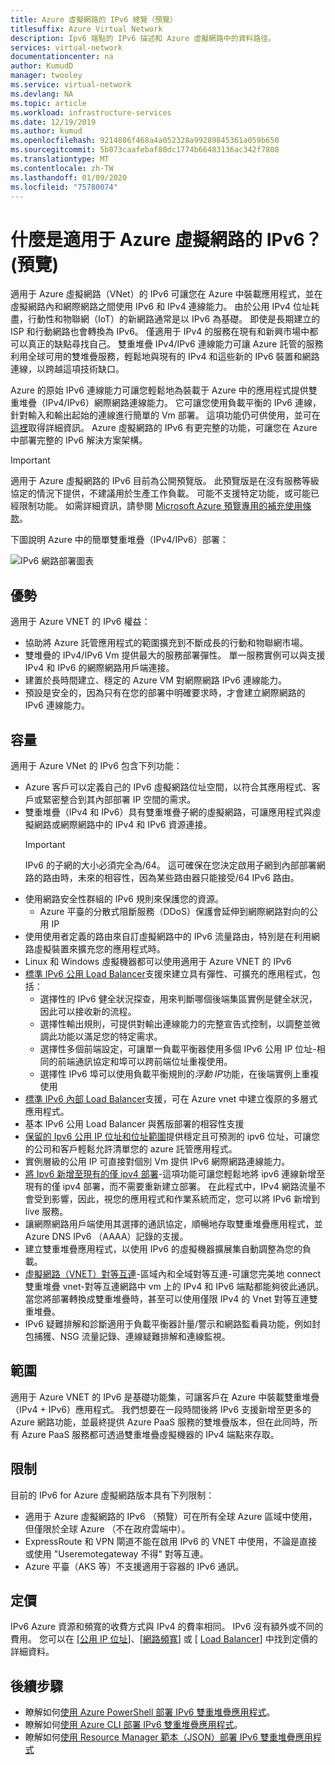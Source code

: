 ```yaml
---
title: Azure 虛擬網路的 IPv6 總覽（預覽）
titlesuffix: Azure Virtual Network
description: Ipv6 端點的 IPv6 描述和 Azure 虛擬網路中的資料路徑。
services: virtual-network
documentationcenter: na
author: KumudD
manager: twooley
ms.service: virtual-network
ms.devlang: NA
ms.topic: article
ms.workload: infrastructure-services
ms.date: 12/19/2019
ms.author: kumud
ms.openlocfilehash: 9214886f468a4a052328a99289845361a059b650
ms.sourcegitcommit: 5b073caafebaf80dc1774b66483136ac342f7808
ms.translationtype: MT
ms.contentlocale: zh-TW
ms.lasthandoff: 01/09/2020
ms.locfileid: "75780074"
---
```

# <a name="what-is-ipv6-for-azure-virtual-network-preview"></a>什麼是適用于 Azure 虛擬網路的 IPv6？ (預覽)

適用于 Azure 虛擬網路（VNet）的 IPv6 可讓您在 Azure 中裝載應用程式，並在虛擬網路內和網際網路之間使用 IPv6 和 IPv4 連線能力。 由於公用 IPv4 位址耗盡，行動性和物聯網（IoT）的新網路通常是以 IPv6 為基礎。 即使是長期建立的 ISP 和行動網路也會轉換為 IPv6。 僅適用于 IPv4 的服務在現有和新興市場中都可以真正的缺點尋找自己。 雙重堆疊 IPv4/IPv6 連線能力可讓 Azure 託管的服務利用全球可用的雙堆疊服務，輕鬆地與現有的 IPv4 和這些新的 IPv6 裝置和網路連線，以跨越這項技術缺口。

Azure 的原始 IPv6 連線能力可讓您輕鬆地為裝載于 Azure 中的應用程式提供雙重堆疊（IPv4/IPv6）網際網路連線能力。 它可讓您使用負載平衡的 IPv6 連線，針對輸入和輸出起始的連線進行簡單的 Vm 部署。 這項功能仍可供使用，並可在[這裡](../load-balancer/load-balancer-ipv6-overview.md)取得詳細資訊。
Azure 虛擬網路的 IPv6 有更完整的功能，可讓您在 Azure 中部署完整的 IPv6 解決方案架構。

> [!Important]
> 適用于 Azure 虛擬網路的 IPv6 目前為公開預覽版。 此預覽版是在沒有服務等級協定的情況下提供，不建議用於生產工作負載。 可能不支援特定功能，或可能已經限制功能。 如需詳細資訊，請參閱 [Microsoft Azure 預覽專用的補充使用條款](https://azure.microsoft.com/support/legal/preview-supplemental-terms/)。

下圖說明 Azure 中的簡單雙重堆疊（IPv4/IPv6）部署：

![IPv6 網路部署圖表](./media/ipv6-support-overview/ipv6-sample-diagram.png)

## <a name="benefits"></a>優勢

適用于 Azure VNET 的 IPv6 權益：

- 協助將 Azure 託管應用程式的範圍擴充到不斷成長的行動和物聯網市場。
- 雙堆疊的 IPv4/IPv6 Vm 提供最大的服務部署彈性。 單一服務實例可以與支援 IPv4 和 IPv6 的網際網路用戶端連接。
- 建置於長時間建立、穩定的 Azure VM 對網際網路 IPv6 連線能力。
- 預設是安全的，因為只有在您的部署中明確要求時，才會建立網際網路的 IPv6 連線能力。

## <a name="capabilities"></a>容量

適用于 Azure VNet 的 IPv6 包含下列功能：

- Azure 客戶可以定義自己的 IPv6 虛擬網路位址空間，以符合其應用程式、客戶或緊密整合到其內部部署 IP 空間的需求。
- 雙重堆疊（IPv4 和 IPv6）具有雙重堆疊子網的虛擬網路，可讓應用程式與虛擬網路或網際網路中的 IPv4 和 IPv6 資源連接。
    > [!IMPORTANT]
    > IPv6 的子網的大小必須完全為/64。  這可確保在您決定啟用子網到內部部署網路的路由時，未來的相容性，因為某些路由器只能接受/64 IPv6 路由。  
- 使用網路安全性群組的 IPv6 規則來保護您的資源。
    - Azure 平臺的分散式阻斷服務（DDoS）保護會延伸到網際網路對向的公用 IP
- 使用使用者定義的路由來自訂虛擬網路中的 IPv6 流量路由，特別是在利用網路虛擬裝置來擴充您的應用程式時。
- Linux 和 Windows 虛擬機器都可以使用適用于 Azure VNET 的 IPv6
- [標準 IPv6 公用 Load Balancer](virtual-network-ipv4-ipv6-dual-stack-standard-load-balancer-powershell.md)支援來建立具有彈性、可擴充的應用程式，包括：
    - 選擇性的 IPv6 健全狀況探查，用來判斷哪個後端集區實例是健全狀況，因此可以接收新的流程。
    - 選擇性輸出規則，可提供對輸出連線能力的完整宣告式控制，以調整並微調此功能以滿足您的特定需求。
    - 選擇性多個前端設定，可讓單一負載平衡器使用多個 IPv6 公用 IP 位址-相同的前端通訊協定和埠可以跨前端位址重複使用。
    - 選擇性 IPv6 埠可以使用負載平衡規則的*浮動 IP*功能，在後端實例上重複使用 
- [標準 IPv6 內部 Load Balancer](ipv6-dual-stack-standard-internal-load-balancer-powershell.md)支援，可在 Azure vnet 中建立復原的多層式應用程式。  
- 基本 IPv6 公用 Load Balancer 與舊版部署的相容性支援
- [保留的 Ipv6 公用 IP 位址和位址範圍](ipv6-public-ip-address-prefix.md)提供穩定且可預測的 ipv6 位址，可讓您的公司和客戶輕鬆允許清單您的 azure 託管應用程式。
- 實例層級的公用 IP 可直接對個別 Vm 提供 IPv6 網際網路連線能力。
- [將 Ipv6 新增至現有的僅 ipv4 部署](ipv6-add-to-existing-vnet-powershell.md)-這項功能可讓您輕鬆地將 ipv6 連線新增至現有的僅 ipv4 部署，而不需要重新建立部署。  在此程式中，IPv4 網路流量不會受到影響，因此，視您的應用程式和作業系統而定，您可以將 IPv6 新增到 live 服務。    
- 讓網際網路用戶端使用其選擇的通訊協定，順暢地存取雙重堆疊應用程式，並 Azure DNS IPv6 （AAAA）記錄的支援。 
- 建立雙重堆疊應用程式，以使用 IPv6 的虛擬機器擴展集自動調整為您的負載。
- [虛擬網路（VNET）對等互連](virtual-network-peering-overview.md)-區域內和全域對等互連-可讓您完美地 connect 雙重堆疊 vnet-對等互連網路中 vm 上的 IPv4 和 IPv6 端點都能夠彼此通訊。 當您將部署轉換成雙重堆疊時，甚至可以使用僅限 IPv4 的 Vnet 對等互連雙重堆疊。 
- IPv6 疑難排解和診斷適用于負載平衡器計量/警示和網路監看員功能，例如封包捕獲、NSG 流量記錄、連線疑難排解和連線監視。   

## <a name="scope"></a>範圍
適用于 Azure VNET 的 IPv6 是基礎功能集，可讓客戶在 Azure 中裝載雙重堆疊（IPv4 + IPv6）應用程式。  我們想要在一段時間後將 IPv6 支援新增至更多的 Azure 網路功能，並最終提供 Azure PaaS 服務的雙堆疊版本，但在此同時，所有 Azure PaaS 服務都可透過雙重堆疊虛擬機器的 IPv4 端點來存取。   

## <a name="limitations"></a>限制
目前的 IPv6 for Azure 虛擬網路版本具有下列限制：
- 適用于 Azure 虛擬網路的 IPv6 （預覽）可在所有全球 Azure 區域中使用，但僅限於全球 Azure （不在政府雲端中）。
- ExpressRoute 和 VPN 閘道不能在啟用 IPv6 的 VNET 中使用，不論是直接或使用 "Useremotegateway 不得" 對等互連。 
- Azure 平臺（AKS 等）不支援適用于容器的 IPv6 通訊。  

## <a name="pricing"></a>定價

IPv6 Azure 資源和頻寬的收費方式與 IPv4 的費率相同。 IPv6 沒有額外或不同的費用。 您可以在 [[公用 IP 位址](https://azure.microsoft.com/pricing/details/ip-addresses/)]、[[網路頻寬](https://azure.microsoft.com/pricing/details/bandwidth/)] 或 [ [Load Balancer](https://azure.microsoft.com/pricing/details/load-balancer/)] 中找到定價的詳細資料。

## <a name="next-steps"></a>後續步驟

- 瞭解如何[使用 Azure PowerShell 部署 IPv6 雙重堆疊應用程式](virtual-network-ipv4-ipv6-dual-stack-standard-load-balancer-powershell.md)。
- 瞭解如何[使用 Azure CLI 部署 IPv6 雙重堆疊應用程式](virtual-network-ipv4-ipv6-dual-stack-standard-load-balancer-cli.md)。
- 瞭解如何[使用 Resource Manager 範本（JSON）部署 IPv6 雙重堆疊應用程式](ipv6-configure-standard-load-balancer-template-json.md)
